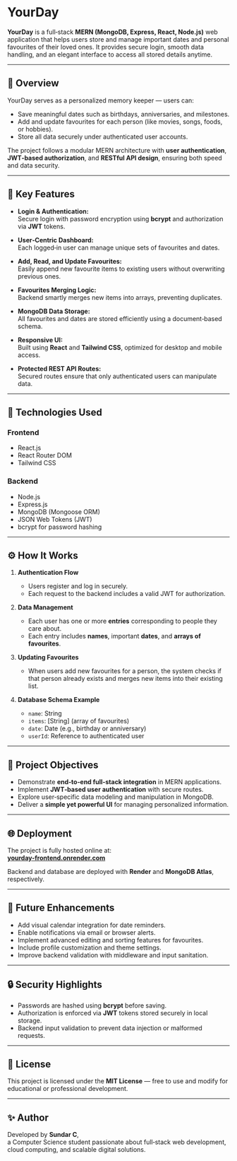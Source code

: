 # YourDay

**YourDay** is a full‑stack **MERN (MongoDB, Express, React, Node.js)** web application that helps users store and manage important dates and personal favourites of their loved ones. It provides secure login, smooth data handling, and an elegant interface to access all stored details anytime.

---

## 💫 Overview

YourDay serves as a personalized memory keeper — users can:

- Save meaningful dates such as birthdays, anniversaries, and milestones.
- Add and update favourites for each person (like movies, songs, foods, or hobbies).
- Store all data securely under authenticated user accounts.

The project follows a modular MERN architecture with **user authentication**, **JWT‑based authorization**, and **RESTful API design**, ensuring both speed and data security.

---

## 🚀 Key Features

- **Login & Authentication:**  
  Secure login with password encryption using **bcrypt** and authorization via **JWT** tokens.

- **User‑Centric Dashboard:**  
  Each logged‑in user can manage unique sets of favourites and dates.

- **Add, Read, and Update Favourites:**  
  Easily append new favourite items to existing users without overwriting previous ones.

- **Favourites Merging Logic:**  
  Backend smartly merges new items into arrays, preventing duplicates.

- **MongoDB Data Storage:**  
  All favourites and dates are stored efficiently using a document‑based schema.

- **Responsive UI:**  
  Built using **React** and **Tailwind CSS**, optimized for desktop and mobile access.

- **Protected REST API Routes:**  
  Secured routes ensure that only authenticated users can manipulate data.

---

## 🧩 Technologies Used

### Frontend

- React.js
- React Router DOM
- Tailwind CSS

### Backend

- Node.js
- Express.js
- MongoDB (Mongoose ORM)
- JSON Web Tokens (JWT)
- bcrypt for password hashing

---

## ⚙️ How It Works

1. **Authentication Flow**

   - Users register and log in securely.
   - Each request to the backend includes a valid JWT for authorization.

2. **Data Management**

   - Each user has one or more **entries** corresponding to people they care about.
   - Each entry includes **names**, important **dates**, and **arrays of favourites**.

3. **Updating Favourites**

   - When users add new favourites for a person, the system checks if that person already exists and merges new items into their existing list.

4. **Database Schema Example**
   - `name`: String
   - `items`: [String] (array of favourites)
   - `date`: Date (e.g., birthday or anniversary)
   - `userId`: Reference to authenticated user

---

## 🧠 Project Objectives

- Demonstrate **end‑to‑end full‑stack integration** in MERN applications.
- Implement **JWT‑based user authentication** with secure routes.
- Explore user‑specific data modeling and manipulation in MongoDB.
- Deliver a **simple yet powerful UI** for managing personalized information.

---

## 🌐 Deployment

The project is fully hosted online at:  
**[yourday-frontend.onrender.com](https://yourday-frontend.onrender.com)**

Backend and database are deployed with **Render** and **MongoDB Atlas**, respectively.

---

## 🧩 Future Enhancements

- Add visual calendar integration for date reminders.
- Enable notifications via email or browser alerts.
- Implement advanced editing and sorting features for favourites.
- Include profile customization and theme settings.
- Improve backend validation with middleware and input sanitation.

---

## 🔒 Security Highlights

- Passwords are hashed using **bcrypt** before saving.
- Authorization is enforced via **JWT** tokens stored securely in local storage.
- Backend input validation to prevent data injection or malformed requests.

---

## 🧾 License

This project is licensed under the **MIT License** — free to use and modify for educational or professional development.

---

## ✨ Author

Developed by **Sundar C**,  
a Computer Science student passionate about full‑stack web development, cloud computing, and scalable digital solutions.

```

```
